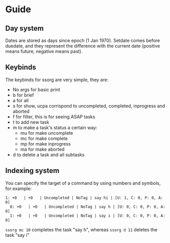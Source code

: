 # Guide
## Day system
Dates are stored as days since epoch (1 Jan 1970). Setdate comes before duedate, and they represent the difference with the current date (positive means future, negative means past).

## Keybinds
The keybinds for ssorg are very simple, they are:
- No args for basic print
- b for brief
- a for all
- s for show, ucpa corrispond to uncompleted, completed, inprogress and aborted
- f for filter, this is for seeing ASAP tasks
- t to add new task
- m to make a task's status a certain way:
  - mu for make uncomplete
  - mc for make complete
  - mp for make inprogress
  - ma for make aborted
- d to delete a task and all subtasks

## Indexing system
You can specify the target of a command by using numbers and symbols, for example:
```
1: +0   | +0   | Uncompleted | NoTag | say hi | [U: 1, C: 0, P: 0, A: 0]
  0: +0   | +0   | Uncompleted | NoTag | say h | [U: 0, C: 0, P: 0, A: 0]
  1: +0   | +0   | Uncompleted | NoTag | say i | [U: 0, C: 0, P: 0, A: 0]
```
`ssorg mc 10` completes the task "say h", whereas `ssorg d 11` deletes the task "say i"
